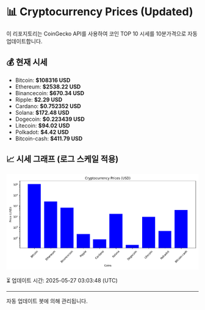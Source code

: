 
# 📊 Cryptocurrency Prices (Updated)

이 리포지토리는 CoinGecko API를 사용하여 코인 TOP 10 시세를 10분가격으로 자동 업데이트합니다.

## 💰 현재 시세
- Bitcoin: **$108316 USD**
- Ethereum: **$2538.22 USD**
- Binancecoin: **$670.34 USD**
- Ripple: **$2.29 USD**
- Cardano: **$0.752352 USD**
- Solana: **$172.48 USD**
- Dogecoin: **$0.223439 USD**
- Litecoin: **$94.02 USD**
- Polkadot: **$4.42 USD**
- Bitcoin-cash: **$411.79 USD**

## 📈 시세 그래프 (로그 스케일 적용)
![Crypto Prices](crypto_prices.png)

⏳ 업데이트 시간: 2025-05-27 03:03:48 (UTC)

---
자동 업데이트 봇에 의해 관리됩니다.
